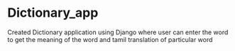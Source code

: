 # Dictionary_app

Created Dictionary application using Django where user can enter the word to get the meaning of the word and tamil translation of particular word
